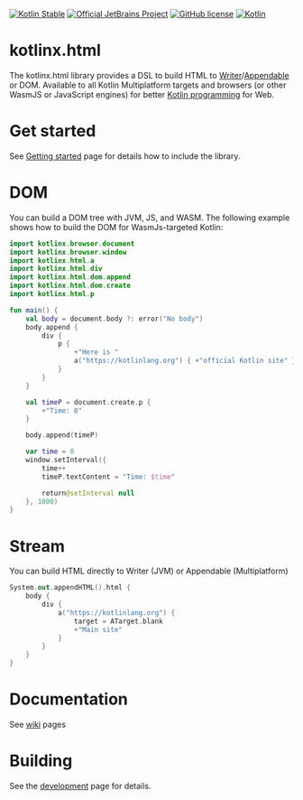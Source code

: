 [![Kotlin Stable](https://kotl.in/badges/stable.svg)](https://kotlinlang.org/docs/components-stability.html)
[![Official JetBrains Project](https://jb.gg/badges/official.svg)](https://confluence.jetbrains.com/display/ALL/JetBrains+on+GitHub)
[![GitHub license](https://img.shields.io/badge/license-Apache%20License%202.0-green.svg?style=flat)](https://www.apache.org/licenses/LICENSE-2.0)
[![Kotlin](https://img.shields.io/badge/kotlin-2.1.0-blue.svg?logo=kotlin)](http://kotlinlang.org)

# kotlinx.html

The kotlinx.html library provides a DSL
to build HTML
to [Writer](https://docs.oracle.com/javase/8/docs/api/java/io/Writer.html)/[Appendable](https://docs.oracle.com/javase/8/docs/api/java/lang/Appendable.html)
or DOM.
Available to all Kotlin Multiplatform targets and browsers (or other WasmJS or JavaScript engines)
for better [Kotlin programming](https://kotlinlang.org) for Web.

# Get started

See [Getting started](https://github.com/kotlin/kotlinx.html/wiki/Getting-started) page for details how to include the
library.

# DOM

You can build a DOM tree with JVM, JS, and WASM.
The following example shows how to build the DOM for WasmJs-targeted Kotlin:

```kotlin
import kotlinx.browser.document
import kotlinx.browser.window
import kotlinx.html.a
import kotlinx.html.div
import kotlinx.html.dom.append
import kotlinx.html.dom.create
import kotlinx.html.p

fun main() {
    val body = document.body ?: error("No body")
    body.append {
        div {
            p {
                +"Here is "
                a("https://kotlinlang.org") { +"official Kotlin site" }
            }
        }
    }

    val timeP = document.create.p {
        +"Time: 0"
    }

    body.append(timeP)

    var time = 0
    window.setInterval({
        time++
        timeP.textContent = "Time: $time"

        return@setInterval null
    }, 1000)
}
```

# Stream

You can build HTML directly to Writer (JVM) or Appendable (Multiplatform)

```kotlin
System.out.appendHTML().html {
    body {
        div {
            a("https://kotlinlang.org") {
                target = ATarget.blank
                +"Main site"
            }
        }
    }
}
```

# Documentation

See [wiki](https://github.com/kotlin/kotlinx.html/wiki) pages

# Building

See the [development](https://github.com/kotlin/kotlinx.html/wiki/Development) page for details.


